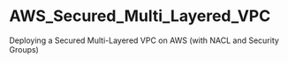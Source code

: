 # AWS_Secured_Multi_Layered_VPC
Deploying a Secured Multi-Layered VPC on AWS (with NACL and Security Groups)
